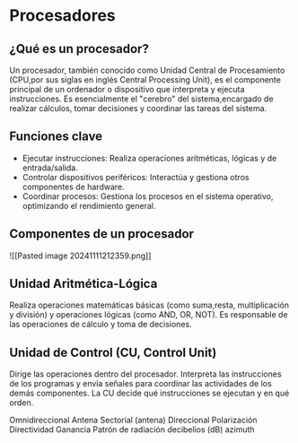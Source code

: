 # Procesadores

## ¿Qué es un procesador?

Un procesador, también conocido como Unidad Central de Procesamiento (CPU,por sus siglas en inglés Central Processing Unit), es el componente principal de un ordenador o dispositivo que interpreta y ejecuta instrucciones. Es esencialmente el "cerebro" del sistema,encargado de realizar cálculos, tomar decisiones y coordinar las tareas del sistema.

## Funciones clave

- Ejecutar instrucciones: Realiza operaciones aritméticas, lógicas y de entrada/salida.
- Controlar dispositivos periféricos: Interactúa y gestiona otros componentes de hardware.
- Coordinar procesos: Gestiona los procesos en el sistema operativo, optimizando el rendimiento general.

## Componentes de un procesador

![[Pasted image 20241111212359.png]]

## Unidad Aritmética-Lógica

Realiza operaciones matemáticas básicas (como suma,resta, multiplicación y división) y operaciones lógicas (como AND, OR, NOT). Es responsable de las operaciones de cálculo y toma de decisiones.

## Unidad de Control (CU, Control Unit)

Dirige las operaciones dentro del procesador. Interpreta las instrucciones de los programas y envía señales para coordinar las actividades de los demás componentes. La CU decide qué instrucciones se ejecutan y en qué orden.

Omnidireccional 
Antena Sectorial (antena) 
Direccional Polarización 
Directividad 
Ganancia 
Patrón de radiación decibelios (dB) azimuth
